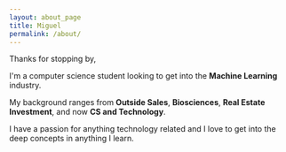 ```yaml
---
layout: about_page
title: Miguel
permalink: /about/
---
```


Thanks for stopping by, 

I'm a computer science student looking to get into the **Machine Learning** industry.

My background ranges from **Outside Sales**, **Biosciences**, **Real Estate Investment**, and now **CS and Technology**.

I have a passion for anything technology related and I love to get into the deep concepts in anything I learn.

